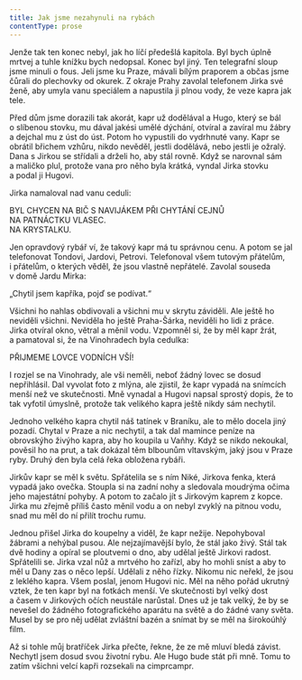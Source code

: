 ```yaml
---
title: Jak jsme nezahynuli na rybách
contentType: prose
---
```


Jenže tak ten konec nebyl, jak ho líčí předešlá kapitola. Byl bych úplně mrtvej a tuhle knížku bych nedopsal. Konec byl jiný. Ten telegrafní sloup jsme minuli o fous. Jeli jsme ku Praze, mávali bílým praporem a občas jsme čůrali do plechovky od okurek. Z okraje Prahy zavolal telefonem Jirka své ženě, aby umyla vanu speciálem a napustila ji plnou vody, že veze kapra jak tele.

Před dům jsme dorazili tak akorát, kapr už dodělával a Hugo, který se bál o slíbenou stovku, mu dával jakési umělé dýchání, otvíral a zavíral mu žábry a dejchal mu z úst do úst. Potom ho vypustili do vydrhnuté vany. Kapr se obrátil břichem vzhůru, nikdo nevěděl, jestli dodělává, nebo jestli je ožralý. Dana s Jirkou se střídali a drželi ho, aby stál rovně. Když se narovnal sám a maličko plul, protože vana pro něho byla krátká, vyndal Jirka stovku a podal ji Hugovi.

Jirka namaloval nad vanu ceduli:

  

BYL CHYCEN NA BIČ S NAVIJÁKEM PŘI CHYTÁNÍ CEJNŮ  
NA PATNÁCTKU VLASEC.  
NA KRYSTALKU.

  

Jen opravdový rybář ví, že takový kapr má tu správnou cenu. A potom se jal telefonovat Tondovi, Jardovi, Petrovi. Telefonoval všem tutovým přátelům, i přátelům, o kterých věděl, že jsou vlastně nepřátelé. Zavolal souseda v domě Jardu Mirka:

„Chytil jsem kapříka, pojď se podívat.“

Všichni ho nahlas obdivovali a všichni mu v skrytu záviděli. Ale ještě ho neviděli všichni. Neviděla ho ještě Praha-Šárka, neviděli ho lidi z práce. Jirka otvíral okno, větral a měnil vodu. Vzpomněl si, že by měl kapr žrát, a pamatoval si, že na Vinohradech byla cedulka:

  

PŘIJMEME LOVCE VODNÍCH VŠÍ!

  

I rozjel se na Vinohrady, ale vši neměli, neboť žádný lovec se dosud nepřihlásil. Dal vyvolat foto z mlýna, ale zjistil, že kapr vypadá na snímcích menší než ve skutečnosti. Mně vynadal a Hugovi napsal sprostý dopis, že to tak vyfotil úmyslně, protože tak velikého kapra ještě nikdy sám nechytil.

Jednoho velkého kapra chytil náš tatínek v Braníku, ale to mělo docela jiný pozadí. Chytal v Praze a nic nechytil, a tak dal mamince peníze na obrovskýho živýho kapra, aby ho koupila u Vaňhy. Když se nikdo nekoukal, pověsil ho na prut, a tak dokázal těm blbounům vltavským, jaký jsou v Praze ryby. Druhý den byla celá řeka obložena rybáři.

Jirkův kapr se měl k světu. Spřátelila se s ním Niké, Jirkova fenka, která vypadá jako ovečka. Stoupla si na zadní nohy a sledovala moudrýma očima jeho majestátní pohyby. A potom to začalo jít s Jirkovým kaprem z kopce. Jirka mu zřejmě příliš často měnil vodu a on nebyl zvyklý na pitnou vodu, snad mu měl do ní přilít trochu rumu.

Jednou přišel Jirka do koupelny a viděl, že kapr nežije. Nepohyboval žábrami a nehýbal pusou. Ale nejzajímavější bylo, že stál jako živý. Stál tak dvě hodiny a opíral se ploutvemi o dno, aby udělal ještě Jirkovi radost. Spřátelili se. Jirka vzal nůž a mrtvého ho zařízl, aby ho mohli sníst a aby to měl u Dany zas o něco lepší. Udělali z něho řízky. Nikomu nic neřekl, že jsou z leklého kapra. Všem poslal, jenom Hugovi nic. Měl na něho pořád ukrutný vztek, že ten kapr byl na fotkách menší. Ve skutečnosti byl velký dost a časem v Jirkových očích neustále narůstal. Dnes už je tak velký, že by se nevešel do žádného fotografického aparátu na světě a do žádné vany světa. Musel by se pro něj udělat zvláštní bazén a snímat by se měl na širokoúhlý film.

Až si tohle můj bratříček Jirka přečte, řekne, že ze mě mluví bledá závist. Nechytl jsem dosud svou životní rybu. Ale Hugo bude stát při mně. Tomu to zatím všichni velcí kapři rozsekali na cimprcampr.
